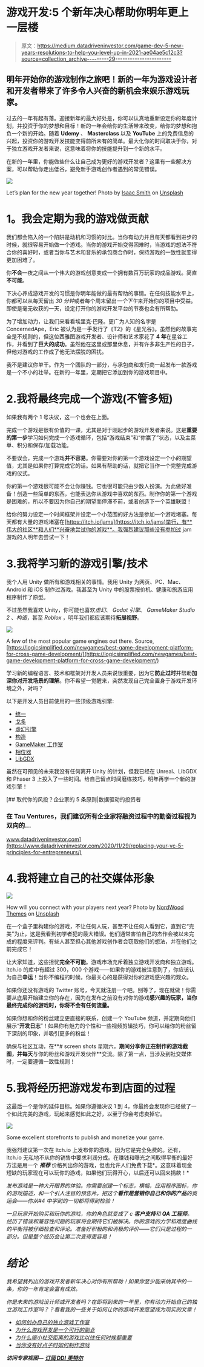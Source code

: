 # 游戏开发:5 个新年决心帮助你明年更上一层楼

> 原文：<https://medium.datadriveninvestor.com/game-dev-5-new-years-resolutions-to-help-you-level-up-in-2021-ae04ae5c12c3?source=collection_archive---------29----------------------->

## 明年开始你的游戏制作之旅吧！新的一年为游戏设计者和开发者带来了许多令人兴奋的新机会来娱乐游戏玩家。

过去的一年有起有落。迎接新年的最大好处是，你可以认真地重新设定你的年度计划，并投资于你的梦想和目标！新的一年会给你的生活带来改变，给你的梦想和抱负一个新的开始。随着 **Udemy** 、 **Masterclass** 以及 **YouTube** 上的免费信息的兴起，投资你的游戏开发技能变得前所未有的简单。最大化你的时间取决于你，对于独立游戏开发者来说，这意味着将你的技能提升到一个新的水平。

在新的一年里，你能做些什么让自己成为更好的游戏开发者？这里有一些解决方案，可以帮助你走出低谷，避免新手游戏创作者遇到的常见错误。

![](img/77d933d5a0599f3d934de652deeca64f.png)

Let’s plan for the new year together! Photo by [Isaac Smith](https://unsplash.com/@isaacmsmith?utm_source=medium&utm_medium=referral) on [Unsplash](https://unsplash.com?utm_source=medium&utm_medium=referral)

# 1。我会定期为我的游戏做贡献

我们都会陷入的一个陷阱是动机和习惯的对比。当你有动力并且每天都看到进步的时候，就很容易开始做一个游戏。当你的游戏开始变得困难时，当游戏的想法不符合你的喜好时，或者当你与艺术和音乐的承包商合作时，保持游戏的一致性就变得更加困难了。

你**不会**一夜之间从一个伟大的游戏创意变成一个拥有数百万玩家的成品游戏。简直**不可能**。

下决心养成游戏开发的习惯是你明年能做的最有帮助的事情。在任何技能水平上，你都可以从每天留出 *30 分钟*或者每个周末留出*一个下午*来开始你的项目中受益。即使是毫无收获的一天，设定打开你的游戏开发平台的节奏也会有所帮助。

为了增加动力，让我们来看看埃里克·巴隆。更广为人知的名字是 ConcernedApe，Eric 被认为是一手发行了《T2》的《星光谷》。虽然他的故事完全是不规则的，但这位西雅图游戏开发者、设计师和艺术家花了 **4 年**在星谷工作，并看到了**巨大的成功**。虽然他在这里或那里休息，并有许多非生产性的日子，但他对游戏的工作成了他无法摆脱的困扰。

我不是建议你单干。作为一个团队的一部分，与承包商和发行商一起发布一款游戏是一个不小的壮举。在新的一年里，定期把它添加到你的游戏项目中。

# 2.我将最终完成一个游戏(不管多短)

如果我有两个 1 号决议，这一个也会在上面。

完成一个游戏是很有价值的一课，尤其是对于刚起步的游戏开发者来说。这是**重要的第一步**学习如何完成一个游戏循环，包括“游戏结束”和“你赢了”状态，以及主菜单、积分和保存/加载功能。

不要误会，完成一个游戏**并不容易**。你需要对你的第一个游戏设定一个小的期望值，尤其是如果你打算完成它的话。如果有帮助的话，就把它当作一个完整完成游戏的仪式。

你的第一个游戏很可能不会让你赚钱。它也很可能只由少数人扮演。为此做好准备！创造一些简单的东西，也能表达你从游戏中喜欢的东西。制作你的第一个游戏是困难的，所以不要因为你自己的期望而停滞不前，或者创造下一个英雄联盟！

给你的努力设定一个时间框架并设定一个小范围的好方法是参加一个游戏堵塞。每天都有大量的游戏堵塞在[https://itch.io/jams](https://itch.io/jams)举行，有**伟大的社区**和人们**兴奋地尝试你的游戏**。我强烈建议那些没有参加过 jam 游戏的人明年去尝试一下！

# 3.我将学习新的游戏引擎/技术

我个人用 Unity 做所有和游戏相关的事情。我用 Unity 为网页、PC、Mac、Android 和 iOS 制作过游戏。我甚至为 Unity 中的股票报价机、健康和旅游应用程序制作了原型。

不过虽然我喜欢 Unity，你可能也喜欢*虚幻*、 *Godot 引擎*、 *GameMaker Studio 2* 、*构造*，甚至 *Roblox* ，明年我们都应该期待**拓展视野**。

![](img/94dab9f5be85540183ad803aa50dc37b.png)

A few of the most popular game engines out there. Source, [https://logicsimplified.com/newgames/best-game-development-platform-for-cross-game-development/](https://logicsimplified.com/newgames/best-game-development-platform-for-cross-game-development/)

学习新的编程语言、技术和框架对开发人员来说很重要，因为它**防止过时**并帮助**加深你对开发场景的理解**。你不希望一觉醒来，突然发现自己完全置身于游戏开发环境之外，对吗？

以下是开发人员目前使用的一些顶级游戏引擎:

*   [统一](https://unity.com/)
*   [戈多](https://godotengine.org/)
*   [虚幻引擎](https://www.unrealengine.com/)
*   [构造](https://www.construct.net/en)
*   [GameMaker 工作室](https://www.yoyogames.com/gamemaker)
*   [相位器](https://phaser.io/)
*   [LibGDX](https://libgdx.badlogicgames.com/)

虽然在可预见的未来我没有任何离开 Unity 的计划，但我已经在 Unreal、LibGDX 和 Phaser 3 上投入了一些时间。给自己留点时间磨练技巧，明年再学一个新的游戏引擎！

[](https://www.datadriveninvestor.com/2020/11/29/replacing-your-vc-5-principles-for-entrepreneurs/) [## 取代你的风投？企业家的 5 条原则|数据驱动的投资者

### 在 Tau Ventures，我们建议所有企业家将融资过程中的勤奋过程视为双向的…

www.datadriveninvestor.com](https://www.datadriveninvestor.com/2020/11/29/replacing-your-vc-5-principles-for-entrepreneurs/) 

# 4.我将建立自己的社交媒体形象

![](img/3bb6307d24b068c8d226b04cb10643b5.png)

How will you connect with your players next year? Photo by [NordWood Themes](https://unsplash.com/@nordwood?utm_source=medium&utm_medium=referral) on [Unsplash](https://unsplash.com?utm_source=medium&utm_medium=referral)

在一个盒子里构建你的游戏，不让任何人玩，甚至不让任何人看到它，直到它“完美”为止，这是我看到初学者犯的最大错误。他们通常害怕自己的杰作会被以未完成的程度来评判。有些人甚至担心其他游戏创作者会窃取他们的想法，并在他们之前完成它！

让大家知道，这些担忧**完全不可能**。游戏市场充斥着独立游戏开发商和独立游戏。Itch.io 的库中有超过 300，000 个游戏——如果你的游戏被注意到了，你应该认为自己**幸运**！当你不编程的时候，你最关心的是获得对你的游戏感兴趣的观众。

如果你还没有游戏的 Twitter 账号，今天就注册一个吧。别等了，现在就做！你需要从底层开始建立你的存在，因为在发布之前没有对你的游戏**感兴趣的玩家，当你最终完成你的游戏时，你将不会有任何流量。**

如果你想和你的粉丝建立更直接的联系，创建一个 YouTube 频道，并定期向他们展示“**开发日志**”！如果你有魅力的个性和一些视频剪辑技巧，你可以给你的粉丝留下深刻的印象，并吸引更多的粉丝！

确保与社区互动，在**# screen shots 星期六，**期间分享你正在制作的游戏截图，并每天**与你的粉丝和游戏开发伙伴**交流。除了第一点，当涉及到社交媒体时，一定要遵循一致性规则！

# 5.我将经历把游戏发布到店面的过程

这最后一个是你的延伸目标。如果你遵循决议 1 到 4，你最终会发现你已经做了一个如此完美的游戏，玩起来感觉如此之好，以至于你会考虑卖掉它。

![](img/a00229e3398bb06935d7fe4a6cceb9c7.png)

Some excellent storefronts to publish and monetize your game.

我强烈建议第一次在 Itch.io 上发布你的游戏，因为它是完全免费的。还有，Itch.io 无私地不从你的销售中要求利润分成。在赚钱和曝光之间取得平衡的最好方法是用一个 ***推荐*** 价格列出你的游戏，但也允许人们免费下载*。这意味着现金短缺的玩家现在可以玩你的游戏，如果他们玩得开心，以后还可以回来捐款！*

*发布游戏是一种大开眼界的体验。你需要创建一个标志，横幅，应用程序图标，你的游戏描述，和一个引人注目的预告片。把这个**看作是营销你自己和你的产品**的奥运会——你从#4 中学到的一切都将得到检验！*

*一旦玩家开始购买和玩你的游戏，你的角色就变成了 c **客户支持**和 **QA 工程师**。经历了错误和兼容性问题的玩家将会期待它们被解决。你的游戏的力学和难度曲线的平衡将被仔细检查和评论。准备好积极的和消极的评价——它们只是过程的一部分。但是整个经历会让第二次变得更容易！*

# *结论*

*我希望我列出的游戏开发者新年决心对你有所帮助！如果你至少能采纳其中的一条，你的一年肯定会富有成效。*

*你是未来的游戏设计师或开发者吗？在即将到来的一年里，你有动力开始自己的独立游戏工作室吗？？看看我的一些关于如何让你的游戏开发愿望成为现实的文章！*

*   *[如何创办自己的独立游戏工作室](https://cjames1.medium.com/starting-an-indie-game-studio-heres-your-checklist-of-basic-needs-cbe50008f83b)*
*   *[为什么游戏开发是一个可行的副业](https://medium.com/datadriveninvestor/why-you-can-rely-on-game-development-as-a-side-hustle-in-2021-cdd0f3ad67ac)*
*   *[为什么缩小社交距离的游戏比以往任何时候都重要](https://cjames1.medium.com/why-games-that-close-the-social-distance-gap-are-more-important-than-ever-4291cf4c903)*
*   *[当你没有好点子时如何制作游戏](https://cjames1.medium.com/how-to-make-a-game-when-you-are-out-of-good-ideas-14fd82d02905)*

***访问专家视图—** [**订阅 DDI 英特尔**](https://datadriveninvestor.com/ddi-intel)*
